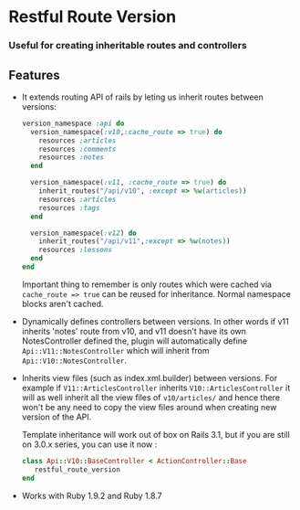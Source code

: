 # Restful Route Version #

### Useful for creating inheritable routes and controllers ###

Features
----------

* It extends routing API of rails by leting us inherit routes between versions:

    ```ruby
    version_namespace :api do
      version_namespace(:v10,:cache_route => true) do
        resources :articles
        resources :comments
        resources :notes
      end     
    
      version_namespace(:v11, :cache_route => true) do
        inherit_routes("/api/v10", :except => %w(articles))
        resources :articles
        resources :tags
      end
    
      version_namespace(:v12) do
        inherit_routes("/api/v11",:except => %w(notes))
        resources :lessons
      end
    end
    ```

   Important thing to remember is only routes which were cached via `cache_route => true` can be 
   reused for inheritance. Normal namespace blocks aren't cached.
   
* Dynamically defines controllers between versions. In other words if v11 inherits 'notes' route
   from v10, and v11 doesn't have its own NotesController defined the, plugin will
   automatically define `Api::V11::NotesController` which will inherit from `Api::V10::NotesController`. 
   

* Inherits view files (such as index.xml.builder) between versions. For example if `V11::ArticlesController`
   inherits `V10::ArticlesController` it will as well inherit all the view files of `v10/articles/`
   and hence there won't be any need to copy the view files around when creating new version of the API.

  
  Template inheritance will work out of box on Rails 3.1, but if you are still on 3.0.x series,
  you can use it now :

   ```ruby
   class Api::V10::BaseController < ActionController::Base
      restful_route_version
   end
   ```

* Works with Ruby 1.9.2 and Ruby 1.8.7

